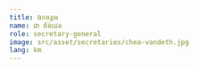 ```yaml
---
title: ឯកឧត្ដម
name: ជា វ៉ាន់ដេត
role: secretary-general
image: src/asset/secretaries/chea-vandeth.jpg
lang: km
---
```


